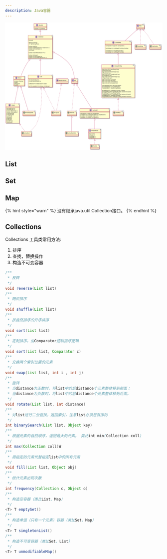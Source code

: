 ```yaml
---
description: Java容器
---
```


![Java容器](./java-collections.svg)

## List

## Set

## Map

{% hint style="warn" %}
 没有继承java.util.Collection接口。
{% endhint %}

## Collections

Collections 工具类常用方法:

1. 排序
2. 查找，替换操作
3. 构造不可变容器

```java
/**
 * 反转
 */
void reverse(List list)
/**
 * 随机排序
 */
void shuffle(List list)
/**
 * 按自然排序的升序排序
 */
void sort(List list)
/**
 * 定制排序，由Comparator控制排序逻辑
 */
void sort(List list, Comparator c)
/**
 * 交换两个索引位置的元素
 */
void swap(List list, int i , int j)
/**
 * 旋转
 * 当distance为正数时，将list中的后distance个元素整体移到前面；
 * 当distance为负数时，将list中的前distance个元素整体移到后面。
 */
void rotate(List list, int distance)
/**
 * 对list进行二分查找，返回索引，注意list必须是有序的
 */
int binarySearch(List list, Object key)
/**
 * 根据元素的自然顺序，返回最大的元素。 类比int min(Collection coll)
 */
int max(Collection coll)W
/**
 * 用指定的元素代替指定list中的所有元素
 */
void fill(List list, Object obj)
/**
 * 统计元素出现次数
 */
int frequency(Collection c, Object o)
/**
 * 构造空容器（类比List、Map）
 */
<T> T emptySet()
/**
 * 构造单值（只有一个元素）容器（类比Set、Map）
 */
<T> T singletonList()
/**
 * 构造不可变容器（类比Set、List）
 */
<T> T unmodifiableMap()
```

